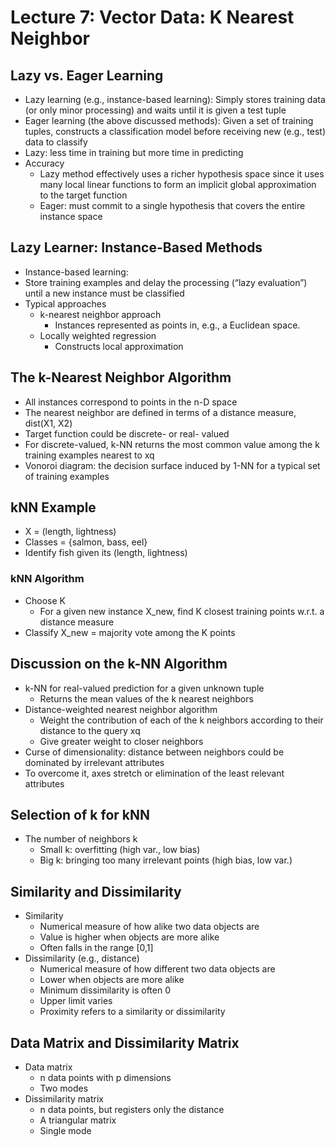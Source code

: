 # Lecture 7: Vector Data: K Nearest Neighbor
## Lazy vs. Eager Learning
* Lazy learning (e.g., instance-based learning): Simply stores training data (or only minor processing) and waits until it is given a test tuple
* Eager learning (the above discussed methods): Given a set of training tuples, constructs a classification model before receiving new (e.g., test) data to classify
* Lazy: less time in training but more time in predicting
* Accuracy
  * Lazy method effectively uses a richer hypothesis space since it uses many local linear functions to form an implicit global approximation to the target function
  * Eager: must commit to a single hypothesis that covers the entire instance space
## Lazy Learner: Instance-Based Methods
* Instance-based learning:
* Store training examples and delay the processing (“lazy evaluation”) until a new instance must be classified
* Typical approaches
  * k-nearest neighbor approach
    * Instances represented as points in, e.g., a Euclidean space.
  * Locally weighted regression
    * Constructs local approximation
## The k-Nearest Neighbor Algorithm
* All instances correspond to points in the n-D space
* The nearest neighbor are defined in terms of a distance measure, dist(X1, X2)
* Target function could be discrete- or real- valued
* For discrete-valued, k-NN returns the most common value among the k training examples nearest to xq
* Vonoroi diagram: the decision surface induced by 1-NN for a typical set of training examples
## kNN Example
* X = (length, lightness)
* Classes = {salmon, bass, eel}
* Identify fish given its (length, lightness)
### kNN Algorithm
* Choose K
  * For a given new instance X_new, find K closest training points w.r.t. a distance measure
* Classify X_new = majority vote among the K points
## Discussion on the k-NN Algorithm
* k-NN for real-valued prediction for a given unknown tuple
  * Returns the mean values of the k nearest neighbors
* Distance-weighted nearest neighbor algorithm
  * Weight the contribution of each of the k neighbors according to their distance to the query xq
  * Give greater weight to closer neighbors
* Curse of dimensionality: distance between neighbors could be dominated by irrelevant attributes
* To overcome it, axes stretch or elimination of the least relevant attributes
## Selection of k for kNN
* The number of neighbors k
  * Small k: overfitting (high var., low bias)
  * Big k: bringing too many irrelevant points (high bias, low var.)
## Similarity and Dissimilarity
* Similarity
  * Numerical measure of how alike two data objects are
  * Value is higher when objects are more alike
  * Often falls in the range [0,1]
* Dissimilarity (e.g., distance)
  * Numerical measure of how different two data objects are
  * Lower when objects are more alike
  * Minimum dissimilarity is often 0
  * Upper limit varies
  * Proximity refers to a similarity or dissimilarity
## Data Matrix and Dissimilarity Matrix
* Data matrix
  * n data points with p dimensions
  * Two modes
* Dissimilarity matrix
  * n data points, but registers only the distance
  * A triangular matrix
  * Single mode

